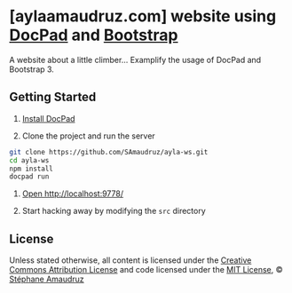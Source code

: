 # [aylaamaudruz.com] website using [DocPad](https://github.com/bevry/docpad) and [Bootstrap](http://getbootstrap.com)
A website about a little climber... Examplify the usage of DocPad and Bootstrap 3.

## Getting Started

1. [Install DocPad](https://github.com/bevry/docpad)

1. Clone the project and run the server

  ``` bash
  git clone https://github.com/SAmaudruz/ayla-ws.git
  cd ayla-ws
  npm install
  docpad run
  ```

1. [Open http://localhost:9778/](http://localhost:9778/)

1. Start hacking away by modifying the `src` directory

## License

Unless stated otherwise, all content is licensed under the [Creative Commons Attribution License](http://creativecommons.org/licenses/by/3.0/) and code licensed under the [MIT License](http://creativecommons.org/licenses/MIT/), © [Stéphane Amaudruz](http://www.aylaamaudruz.com)


